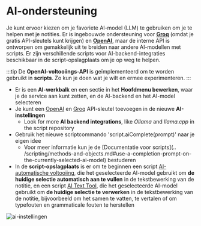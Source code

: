 # AI-ondersteuning

Je kunt ervoor kiezen om je favoriete AI-model (LLM) te gebruiken om je te helpen met je notities.
Er is ingebouwde ondersteuning voor **[Groq](https://groq.com/)** (omdat je gratis API-sleutels kunt krijgen) en **[OpenAI](https://openai.com/)**, maar de interne API is ontworpen om gemakkelijk uit te breiden naar andere AI-modellen met scripts.
Er zijn verschillende scripts voor AI-backend-integraties beschikbaar in de script-opslagplaats om je op weg te helpen.

:::tip
De **OpenAI-voltooiings-API** is geïmplementeerd om te worden gebruikt in **scripts**.
Zo kun je doen wat je wilt en ermee experimenteren.
:::

- Er is een **AI-werkbalk** en een sectie in het **Hoofdmenu bewerken**, waar je de service aan kunt zetten, en de AI-backend en het AI-model selecteren
- Je kunt een [OpenAI](https://openai.com/) en [Groq](https://groq.com/) API-sleutel toevoegen in de nieuwe **AI-instellingen**
  - Look for more **AI backend integrations**, like _Ollama_ and _llama.cpp_ in the script repository
- Gebruik het nieuwe scriptcommando 'script.aiComplete(prompt)' naar je eigen idee
  - Voor meer informatie kun je de
    [Documentatie voor scripts](.. /scripting/methods-and-objects.md#use-a-completion-prompt-on-the-currently-selected-ai-model) bestuderen
- In de **script-opslagplaats** is er om te beginnen een script
  [AI-automatische voltooiing](https://github.com/qownnotes/scripts/tree/master/ai-autocompletion),
  die het geselecteerde AI-model gebruikt om **de huidige selectie automatisch aan te vullen** in de tekstbewerking van de notitie,
  en een script [AI Text Tool](https://github.com/qownnotes/scripts/tree/master/ai-text-tool),
  die het geselecteerde AI-model gebruikt om **de huidige selectie te verwerken** in de tekstbewerking van de notitie,
  bijvoorbeeld om het samen te vatten, te vertalen of om typefouten en grammaticale fouten te herstellen

![ai-instellingen](/img/editor/ai-settings.webp)
